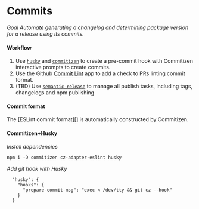 # Commits

_*Goal* Automate generating a changelog and determining package version for a
release using its commits._

#### Workflow

1. Use [`husky`][] and [`commitizen`][] to create a pre-commit hook with
   Commitizen interactive prompts to create commits.
1. Use the Github [Commit Lint][] app to add a check to PRs linting commit
   format.
1. (TBD) Use [`semantic-release`][] to manage all publish tasks, including tags,
   changelogs and npm publishing

#### Commit format

The [ESLint commit format][] is automatically constructed by Commitizen.

#### Commitizen+Husky

_Install dependencies_

```
npm i -D commitizen cz-adapter-eslint husky
```

_Add git hook with Husky_

```
  "husky": {
    "hooks": {
      "prepare-commit-msg": "exec < /dev/tty && git cz --hook"
    }
  }
```

<!-- Links -->

[`husky`]: https://github.com/typicode/husky
[`commitizen`]: https://github.com/commitizen/cz-cli
[`semantic-release`]: https://github.com/semantic-release/semantic-release
[commit lint]: https://www.commit-lint.com/
[eslint commit guidelines]:
  https://eslint.org/docs/developer-guide/contributing/pull-requests#step-2-make-your-changes

